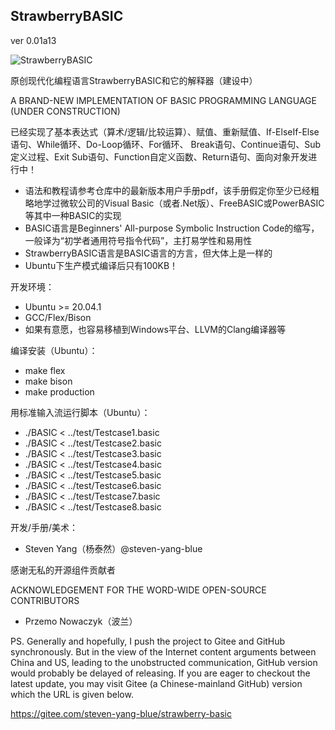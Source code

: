 ## **StrawberryBASIC**
ver 0.01a13

![StrawberryBASIC](https://gitee.com/steven-yang-blue/strawberry-basic/raw/master/STRAWBERRY-BASIC.png)

原创现代化编程语言StrawberryBASIC和它的解释器（建设中）

A BRAND-NEW IMPLEMENTATION OF BASIC PROGRAMMING LANGUAGE (UNDER CONSTRUCTION)


已经实现了基本表达式（算术/逻辑/比较运算）、赋值、重新赋值、If-ElseIf-Else语句、While循环、Do-Loop循环、For循环、
Break语句、Continue语句、Sub定义过程、Exit Sub语句、Function自定义函数、Return语句、面向对象开发进行中！

- 语法和教程请参考仓库中的最新版本用户手册pdf，该手册假定你至少已经粗略地学过微软公司的Visual Basic（或者.Net版）、FreeBASIC或PowerBASIC等其中一种BASIC的实现
- BASIC语言是Beginners' All-purpose Symbolic Instruction Code的缩写，一般译为“初学者通用符号指令代码”，主打易学性和易用性
- StrawberryBASIC语言是BASIC语言的方言，但大体上是一样的
- Ubuntu下生产模式编译后只有100KB！

开发环境：

- Ubuntu >= 20.04.1
- GCC/Flex/Bison
- 如果有意愿，也容易移植到Windows平台、LLVM的Clang编译器等

编译安装（Ubuntu）：

- make flex
- make bison
- make production

用标准输入流运行脚本（Ubuntu）：

- ./BASIC < ../test/Testcase1.basic
- ./BASIC < ../test/Testcase2.basic
- ./BASIC < ../test/Testcase3.basic
- ./BASIC < ../test/Testcase4.basic
- ./BASIC < ../test/Testcase5.basic
- ./BASIC < ../test/Testcase6.basic
- ./BASIC < ../test/Testcase7.basic
- ./BASIC < ../test/Testcase8.basic

开发/手册/美术：

- Steven Yang（杨泰然）@steven-yang-blue

感谢无私的开源组件贡献者

ACKNOWLEDGEMENT FOR THE WORD-WIDE OPEN-SOURCE CONTRIBUTORS

- Przemo Nowaczyk（波兰）

PS. Generally and hopefully, I push the project to Gitee and GitHub synchronously. But in the view of the Internet content arguments between China and US, leading to the unobstructed communication, GitHub version would probably be delayed of releasing. If you are eager to checkout the latest update, you may visit Gitee (a Chinese-mainland GitHub) version which the URL is given below.

https://gitee.com/steven-yang-blue/strawberry-basic
